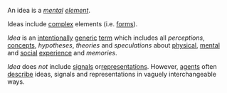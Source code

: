 An idea is a *[mental](https://github.com/gcassel/Modular-Organization-Terminology/blob/master/terms/mental.md) [element](https://github.com/gcassel/Modular-Organization-Terminology/blob/master/terms/element.md)*.

Ideas include [complex](https://github.com/gcassel/Modular-Organization-Terminology/blob/master/terms/complex.md) elements (i.e. [forms](https://github.com/gcassel/Modular-Organization-Terminology/blob/master/terms/form.md)).
 
*Idea* is an [intentionally](https://github.com/gcassel/Modular-Organization-Terminology/blob/master/terms/intention.md) [generic](https://github.com/gcassel/Modular-Organization-Terminology/blob/master/terms/generic.md) [term](https://github.com/gcassel/Modular-Organization-Terminology/blob/master/terms/term.md) which includes all *perceptions*, [concepts](https://github.com/gcassel/Modular-Organization-Terminology/blob/master/terms/concept.md), *hypotheses*, *theories* and *speculations* about [physical](https://github.com/gcassel/Modular-Organization-Terminology/blob/master/terms/physical.md), [mental](https://github.com/gcassel/Modular-Organization-Terminology/blob/master/terms/mental.md) and [social](https://github.com/gcassel/Modular-Organization-Terminology/blob/master/terms/social.md) [experience](https://github.com/gcassel/Modular-Organization-Terminology/blob/master/terms/experience.md) and *memories*.  

*Idea* does *not* include [signals](https://github.com/gcassel/Modular-Organization-Terminology/blob/master/terms/signal.md) or[representations](https://github.com/gcassel/Modular-Organization-Terminology/blob/master/terms/representation.md).  However, [agents](https://github.com/gcassel/Modular-Organization-Terminology/blob/master/terms/agent.md) often [describe](https://github.com/gcassel/Modular-Organization-Terminology/blob/master/terms/description.md) ideas, signals and representations in vaguely interchangeable ways.
